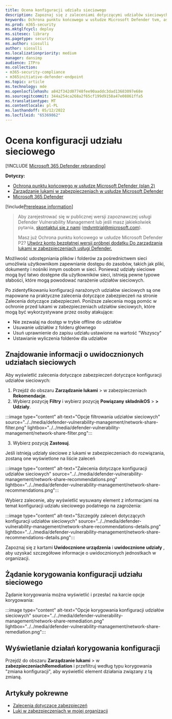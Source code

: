```yaml
---
title: Ocena konfiguracji udziału sieciowego
description: Zapoznaj się z zaleceniami dotyczącymi udziałów sieciowych w środowisku za pośrednictwem zarządzanie lukami w zabezpieczeniach.
keywords: Ochrona punktu końcowego w usłudze Microsoft Defender tvm, assessment tvm, threat & zarządzanie lukami w zabezpieczeniach, vulnerable CVE
ms.prod: m365-security
ms.mktglfcycl: deploy
ms.sitesec: library
ms.pagetype: security
ms.author: siosulli
author: siosulli
ms.localizationpriority: medium
manager: dansimp
audience: ITPro
ms.collection:
- m365-security-compliance
- m365initiative-defender-endpoint
ms.topic: article
ms.technology: mde
ms.openlocfilehash: a842f342d07748fee90aaddc3dad13683097e68e
ms.sourcegitcommit: 344a254ca268a2f65cf199d9158a47e08861ffa5
ms.translationtype: MT
ms.contentlocale: pl-PL
ms.lasthandoff: 05/12/2022
ms.locfileid: "65369862"
---
```

# <a name="network-share-configuration-assessment"></a>Ocena konfiguracji udziału sieciowego

[!INCLUDE [Microsoft 365 Defender rebranding](../../includes/microsoft-defender.md)]

**Dotyczy:**

- [Ochrona punktu końcowego w usłudze Microsoft Defender (plan 2)](https://go.microsoft.com/fwlink/?linkid=2154037) 
- [Zarządzanie lukami w zabezpieczeniach w usłudze Microsoft Defender](index.yml)
- [Microsoft 365 Defender](https://go.microsoft.com/fwlink/?linkid=2118804)

[!include[Prerelease information](../../includes/prerelease.md)]

> Aby zarejestrować się w publicznej wersji zapoznawczej usługi Defender Vulnerability Management lub jeśli masz jakiekolwiek pytania, [skontaktuj się z nami](mailto:mdvmtrial@microsoft.com) (mdvmtrial@microsoft.com).
>
> Masz już Ochrona punktu końcowego w usłudze Microsoft Defender P2? [Utwórz konto bezpłatnej wersji próbnej dodatku Do zarządzania lukami w zabezpieczeniach usługi Defender.](https://signup.microsoft.com/get-started/signup?products=5908ecaa-b8a7-4a04-b6c0-d44fd934b6f2)

Możliwość udostępniania plików i folderów za pośrednictwem sieci umożliwia użytkownikom zapewnianie dostępu do zasobów, takich jak pliki, dokumenty i nośniki innym osobom w sieci. Ponieważ udziały sieciowe mogą być łatwo dostępne dla użytkowników sieci, istnieją pewne typowe słabości, które mogą powodować narażenie udziałów sieciowych.

Po zidentyfikowaniu konfiguracji narażonych udziałów sieciowych są one mapowane na praktyczne zalecenia dotyczące zabezpieczeń na stronie Zalecenia dotyczące zabezpieczeń. Poniższe zalecenia mogą pomóc w ochronie przed lukami w zabezpieczeniach udziałów sieciowych, które mogą być wykorzystywane przez osoby atakujące:

- Nie zezwalaj na dostęp w trybie offline do udziałów
- Usuwanie udziałów z folderu głównego
- Usuń uprawnienie do zapisu udziału ustawione na wartość "Wszyscy"
- Ustawianie wyliczenia folderów dla udziałów

## <a name="find-information-about-exposed-network-shares"></a>Znajdowanie informacji o uwidocznionych udziałach sieciowych

Aby wyświetlić zalecenia dotyczące zabezpieczeń dotyczące konfiguracji udziałów sieciowych:

1. Przejdź do obszaru **Zarządzanie lukami** >  w zabezpieczeniach **Rekomendacje**.
2. Wybierz pozycję **Filtry** i wybierz pozycję **Powiązany składnikOS** >  **> Udziały**.

:::image type="content" alt-text="Opcje filtrowania udziałów sieciowych" source="../../media/defender-vulnerability-management/network-share-filter.png" lightbox="../../media/defender-vulnerability-management/network-share-filter.png":::

3. Wybierz pozycję **Zastosuj**.

Jeśli istnieją udziały sieciowe z lukami w zabezpieczeniach do rozwiązania, zostaną one wyświetlone na liście zaleceń

:::image type="content" alt-text="Zalecenia dotyczące konfiguracji udziałów sieciowych" source="../../media/defender-vulnerability-management/network-share-recommendations.png" lightbox="../../media/defender-vulnerability-management/network-share-recommendations.png":::

Wybierz zalecenie, aby wyświetlić wysuwany element z informacjami na temat konfiguracji udziału sieciowego podatnego na zagrożenia:

:::image type="content" alt-text="Szczegóły zaleceń dotyczących konfiguracji udziałów sieciowych" source="../../media/defender-vulnerability-management/network-share-recommendations-details.png" lightbox="../../media/defender-vulnerability-management/network-share-recommendations-details.png":::

Zapoznaj się z kartami **Uwidocznione urządzenia** i **uwidocznione udziały** , aby uzyskać szczegółowe informacje o uwidocznionych jednostkach w organizacji.

## <a name="request-remediation-for-the-network-share-configuration"></a>Żądanie korygowania konfiguracji udziału sieciowego

Żądanie korygowania można wyświetlić i przesłać na karcie opcje korygowania:

:::image type="content" alt-text="Opcje korygowania konfiguracji udziałów sieciowych" source="../../media/defender-vulnerability-management/network-share-remediation.png" lightbox="../../media/defender-vulnerability-management/network-share-remediation.png":::

## <a name="view-configuration-remediation-activities"></a>Wyświetlanie działań korygowania konfiguracji

Przejdź do obszaru **Zarządzanie lukami** >  w **zabezpieczeniachRemediation** i przefiltruj według typu korygowania "zmiana konfiguracji", aby wyświetlić element działania związany z tą zmianą.

## <a name="related-articles"></a>Artykuły pokrewne

- [Zalecenia dotyczące zabezpieczeń](tvm-security-recommendation.md)
- [Luki w zabezpieczeniach w mojej organizacji](tvm-weaknesses.md)